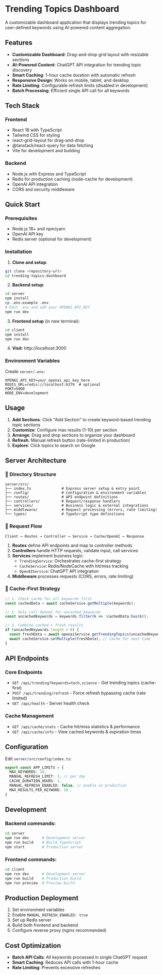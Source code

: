 # Trending Topics Dashboard

A customizable dashboard application that displays trending topics for user-defined keywords using AI-powered content aggregation.

## Features

- **Customizable Dashboard**: Drag-and-drop grid layout with resizable sections
- **AI-Powered Content**: ChatGPT API integration for trending topic discovery
- **Smart Caching**: 1-hour cache duration with automatic refresh
- **Responsive Design**: Works on mobile, tablet, and desktop
- **Rate Limiting**: Configurable refresh limits (disabled in development)
- **Batch Processing**: Efficient single API call for all keywords

## Tech Stack

### Frontend
- React 18 with TypeScript
- Tailwind CSS for styling
- react-grid-layout for drag-and-drop
- @tanstack/react-query for data fetching
- Vite for development and building

### Backend
- Node.js with Express and TypeScript
- Redis for production caching (node-cache for development)
- OpenAI API integration
- CORS and security middleware

## Quick Start

### Prerequisites
- Node.js 18+ and npm/yarn
- OpenAI API key
- Redis server (optional for development)

### Installation

1. **Clone and setup**:
```bash
git clone <repository-url>
cd trending-topics-dashboard
```

2. **Backend setup**:
```bash
cd server
npm install
cp .env.example .env
# Edit .env and add your OPENAI_API_KEY
npm run dev
```

3. **Frontend setup** (in new terminal):
```bash
cd client
npm install
npm run dev
```

4. **Visit**: http://localhost:3000

### Environment Variables

Create `server/.env`:
```env
OPENAI_API_KEY=your_openai_api_key_here
REDIS_URL=redis://localhost:6379  # optional
PORT=5000
NODE_ENV=development
```

## Usage

1. **Add Sections**: Click "Add Section" to create keyword-based trending topic sections
2. **Customize**: Configure max results (1-10) per section
3. **Arrange**: Drag and drop sections to organize your dashboard
4. **Refresh**: Manual refresh button (rate-limited in production)
5. **Explore**: Click topics to search on Google

## Server Architecture

### 📁 Directory Structure
```
server/src/
├── index.ts              # Express server setup & entry point
├── config/               # Configuration & environment variables
├── routes/               # API endpoint definitions
├── controllers/          # Request/response handlers
├── services/             # Business logic & external integrations
├── middleware/           # Request processing (errors, rate limiting)
└── types/                # TypeScript type definitions
```

### 🔄 Request Flow
```
Client → Routes → Controller → Service → Cache/OpenAI → Response
```

1. **Routes** define API endpoints and map to controller methods
2. **Controllers** handle HTTP requests, validate input, call services
3. **Services** implement business logic:
   - `TrendingService`: Orchestrates cache-first strategy
   - `CacheService`: Redis/NodeCache with hit/miss tracking  
   - `OpenAIService`: ChatGPT API integration
4. **Middleware** processes requests (CORS, errors, rate limiting)

### 🧠 Cache-First Strategy
```typescript
// 1. Check cache for all keywords first
const cachedData = await cacheService.getMultiple(keywords);

// 2. Only call OpenAI for uncached keywords  
const uncachedKeywords = keywords.filter(k => !cachedData.has(k));

// 3. Combine cached + fresh results
if (uncachedKeywords.length > 0) {
  const freshData = await openaiService.getTrendingTopics(uncachedKeywords);
  await cacheService.setMultiple(freshData); // Cache for next time
}
```

## API Endpoints

### Core Endpoints
- `GET /api/trending?keywords=tech,science` - Get trending topics (cache-first)
- `POST /api/trending/refresh` - Force refresh bypassing cache (rate limited)
- `GET /api/health` - Server health check

### Cache Management
- `GET /api/cache/stats` - Cache hit/miss statistics & performance
- `GET /api/cache/info` - View cached keywords & expiration times

## Configuration

Edit `server/src/config/index.ts`:
```typescript
export const APP_LIMITS = {
  MAX_KEYWORDS: 10,
  MANUAL_REFRESH_LIMIT: 3, // per day
  CACHE_DURATION_HOURS: 1,
  MANUAL_REFRESH_ENABLED: false, // enable in production
  MAX_RESULTS_PER_KEYWORD: 10
}
```

## Development

### Backend commands:
```bash
cd server
npm run dev      # Development server
npm run build    # Build TypeScript
npm start        # Production server
```

### Frontend commands:
```bash
cd client
npm run dev      # Development server
npm run build    # Production build
npm run preview  # Preview build
```

## Production Deployment

1. Set environment variables
2. Enable `MANUAL_REFRESH_ENABLED: true`
3. Set up Redis server
4. Build both frontend and backend
5. Configure reverse proxy (nginx recommended)

## Cost Optimization

- **Batch API Calls**: All keywords processed in single ChatGPT request
- **Smart Caching**: Reduces API calls with 1-hour cache
- **Rate Limiting**: Prevents excessive refreshes
